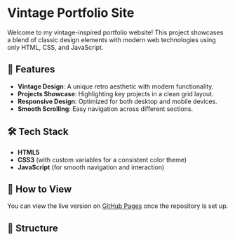 # Vintage Portfolio Site

Welcome to my vintage-inspired portfolio website! This project showcases a blend of classic design elements with modern web technologies using only HTML, CSS, and JavaScript.

## 🌟 Features
- **Vintage Design**: A unique retro aesthetic with modern functionality.
- **Projects Showcase**: Highlighting key projects in a clean grid layout.
- **Responsive Design**: Optimized for both desktop and mobile devices.
- **Smooth Scrolling**: Easy navigation across different sections.

## 🛠️ Tech Stack
- **HTML5**  
- **CSS3** (with custom variables for a consistent color theme)  
- **JavaScript** (for smooth navigation and interaction)  

## 🚀 How to View
You can view the live version on [GitHub Pages](https://<your-username>.github.io/vintage-portfolio-site/) once the repository is set up.

## 📂 Structure
